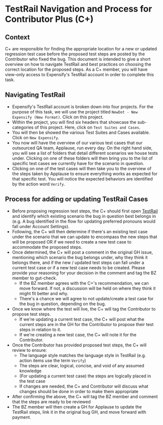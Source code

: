 # TestRail Navigation and Process for Contributor Plus (C+)

## Context
C+ are responsible for finding the appropriate location for a new or updated regression test case before the proposed test steps are posted by the Contributor who fixed the bug. This document is intended to give a short overview on how to navigate TestRail and best practices on choosing the correct location for the proposed steps. 
As a C+ member, you will have view-only access to Expensify's TestRail account in order to complete this task.     

## Navigating TestRail
- Expensify's TestRail account is broken down into four projects. For the purpose of this task, we will use the project titled `NewDot - New Expensify (New Format)`. Click on this project.  
- Within the project, you will find six headers that showcase the sub-categories of this project. Here, click on `Test Suites and Cases`.
- You will then be showed the various Test Suites and Cases available. Click on `New Expensify`.
- You now will have the overview of our various test cases that our outsourced QA team, Applause, run every day. On the right hand side, you will see a list of folders that detail different scenarios we house tests under. Clicking on one of these folders will then bring you to the list of specific test cases we currently have for the scenario in question. 
- Clicking on one of the test cases will then take you to the overview of the steps taken by Applause to ensure everything works as expected for that specific test. You will notice the expected behaviors are identified by the action word `Verify`. 

## Process for adding or updating TestRail Cases
- Before proposing regression test steps, the C+ should first open [TestRail](https://expensify.testrail.io/index.php?/dashboard) and identify which existing scenario the bug in question best belongs in (e.g. A bug identified in the flow for updating preferred pronouns would fall under Account Settings). 
- Following, the C+ will then determine if there's an existing test case under the scenario that we can update to encompass the new steps that will be proposed OR if we need to create a new test case to accommodate the proposed steps.
- Once determined, the C+ will post a comment in the original GH issue, mentioning which scenario the bug belongs under, why they think it belongs there, and if the new / updated test steps can fall under a current test case or if a new test case needs to be created. Please provide your reasoning for your decision in the comment and tag the BZ member to gut-check.
  - If the BZ member agrees with the C+'s recommendation, we can move forward. If not, a discussion will be held on where they think it might fit better and why.
  - There's a chance we will agree to not update/create a test case for the bug in question, depending on the bug. 
- Once we know where the test will live, the C+ will tag the Contributor to propose test steps.
  - If we're updating a current test case, the C+ will post what the current steps are in the GH for the Contributor to propose their test steps in relation to it.
  - If we're creating a new test case, the C+ will note it for the Contributor.
- Once the Contributor has provided proposed test steps, the C+ will review to ensure:
  - The language style matches the language style in TestRail (e.g. action items use the term `Verify`)
  - The steps are clear, logical, concise, and void of any assumed knowledge
  - (For updating a current test case) the steps are logically placed in the test case
  - If changes are needed, the C+ and Contributor will discuss what changes should be done in order to make them appropriate
- After confirming the above, the C+ will tag the BZ member and comment that the steps are ready to be reviewed
- The BZ member will then create a GH for Applause to update the TestRail steps, link it in the original bug GH, and move forward with payment.
 
